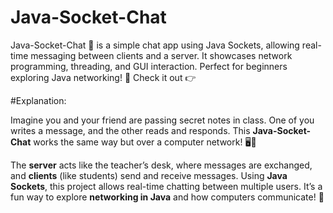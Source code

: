 # Java-Socket-Chat
Java-Socket-Chat 💬 is a simple chat app using Java Sockets, allowing real-time messaging between clients and a server. It showcases network programming, threading, and GUI interaction. Perfect for beginners exploring Java networking! 🚀 Check it out 👉

#Explanation:

Imagine you and your friend are passing secret notes in class. One of you writes a message, and the other reads and responds. This **Java-Socket-Chat** works the same way but over a computer network! 🖥️💬  

The **server** acts like the teacher’s desk, where messages are exchanged, and **clients** (like students) send and receive messages. Using **Java Sockets**, this project allows real-time chatting between multiple users. It’s a fun way to explore **networking in Java** and how computers communicate! 🚀
